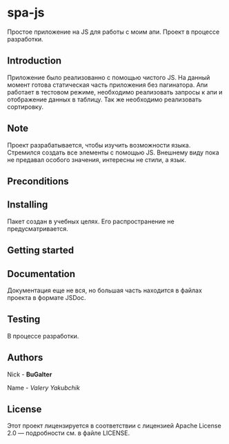 # spa-js

Простое приложение на JS для работы с моим апи. Проект в процессе разработки.

## Introduction

Приложение было реализованно с помощью чистого JS. На данный момент готова статическая часть приложения без пагинатора. Апи работает в тестовом режиме, необходимо реализовать запросы к апи и отображение данных в таблицу. Так же необходимо реализовать сортировку.

## Note

Проект разрабатывается, чтобы изучить возможности языка. Стремился создать все элементы с помощью JS. Внешнему виду пока не предавал особого значения, интересны не стили, а язык.

## Preconditions

## Installing

Пакет создан в учебных целях. Его распространение не предусматривается.

## Getting started

## Documentation

Документация еще не вся, но большая часть находится в файлах проекта в формате JSDoc.

## Testing

В процессе разработки.

## Authors

Nick - **BuGalter**

Name - *Valery Yakubchik*

## License

Этот проект лицензируется в соответствии с лицензией Apache License 2.0 — подробности
см. в файле LICENSE.
